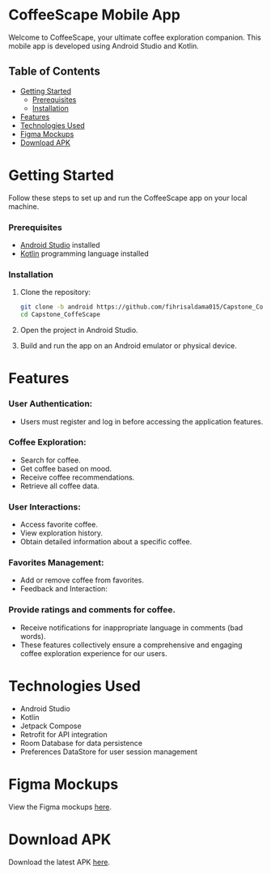 # CoffeeScape Mobile App

Welcome to CoffeeScape, your ultimate coffee exploration companion. This mobile app is developed using Android Studio and Kotlin.

## Table of Contents

- [Getting Started](#getting-started)
  - [Prerequisites](#prerequisites)
  - [Installation](#installation)
- [Features](#features)
- [Technologies Used](#technologies-used)
- [Figma Mockups](#contributing)
- [Download APK](#license)

# Getting Started

Follow these steps to set up and run the CoffeeScape app on your local machine.

### Prerequisites

- [Android Studio](https://developer.android.com/studio) installed
- [Kotlin](https://kotlinlang.org/docs/getting-started.html) programming language installed

### Installation

1. Clone the repository:

   ```bash
   git clone -b android https://github.com/fihrisaldama015/Capstone_CoffeScape.git
   cd Capstone_CoffeScape 

2. Open the project in Android Studio.
3. Build and run the app on an Android emulator or physical device.
   
# Features

### User Authentication:
- Users must register and log in before accessing the application features.
  
### Coffee Exploration:

- Search for coffee.
- Get coffee based on mood.
- Receive coffee recommendations.
- Retrieve all coffee data.
  
### User Interactions:

- Access favorite coffee.
- View exploration history.
- Obtain detailed information about a specific coffee.

### Favorites Management:
- Add or remove coffee from favorites.
- Feedback and Interaction:

### Provide ratings and comments for coffee.
- Receive notifications for inappropriate language in comments (bad words).
- These features collectively ensure a comprehensive and engaging coffee exploration experience for our users.

# Technologies Used
- Android Studio
- Kotlin
- Jetpack Compose
- Retrofit for API integration
- Room Database for data persistence
- Preferences DataStore for user session management
  
# Figma Mockups

View the Figma mockups [here](https://www.figma.com/file/eLblkoTir6PEYUCENZBuUr/Capstone-CoffeeScape?type=design&node-id=0%3A1&mode=design&t=6YFnrADUspMSWIFy-1).

# Download APK

Download the latest APK [here](https://drive.google.com/file/d/1k0XWRxa93JR2suOXEf9g0k-coIV-m5vw/view?usp=sharing).

